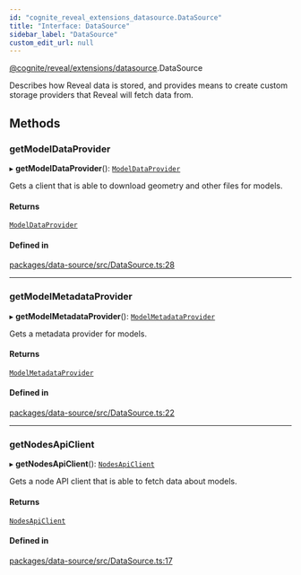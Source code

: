```yaml
---
id: "cognite_reveal_extensions_datasource.DataSource"
title: "Interface: DataSource"
sidebar_label: "DataSource"
custom_edit_url: null
---
```


[@cognite/reveal/extensions/datasource](../modules/cognite_reveal_extensions_datasource.md).DataSource

Describes how Reveal data is stored, and provides means to create custom storage providers
that Reveal will fetch data from.

## Methods

### getModelDataProvider

▸ **getModelDataProvider**(): [`ModelDataProvider`](cognite_reveal_extensions_datasource.ModelDataProvider.md)

Gets a client that is able to download geometry and other files
for models.

#### Returns

[`ModelDataProvider`](cognite_reveal_extensions_datasource.ModelDataProvider.md)

#### Defined in

[packages/data-source/src/DataSource.ts:28](https://github.com/cognitedata/reveal/blob/e3cde2deb/viewer/packages/data-source/src/DataSource.ts#L28)

___

### getModelMetadataProvider

▸ **getModelMetadataProvider**(): [`ModelMetadataProvider`](cognite_reveal_extensions_datasource.ModelMetadataProvider.md)

Gets a metadata provider for models.

#### Returns

[`ModelMetadataProvider`](cognite_reveal_extensions_datasource.ModelMetadataProvider.md)

#### Defined in

[packages/data-source/src/DataSource.ts:22](https://github.com/cognitedata/reveal/blob/e3cde2deb/viewer/packages/data-source/src/DataSource.ts#L22)

___

### getNodesApiClient

▸ **getNodesApiClient**(): [`NodesApiClient`](cognite_reveal_extensions_datasource.NodesApiClient.md)

Gets a node API client that is able to fetch data about
models.

#### Returns

[`NodesApiClient`](cognite_reveal_extensions_datasource.NodesApiClient.md)

#### Defined in

[packages/data-source/src/DataSource.ts:17](https://github.com/cognitedata/reveal/blob/e3cde2deb/viewer/packages/data-source/src/DataSource.ts#L17)
